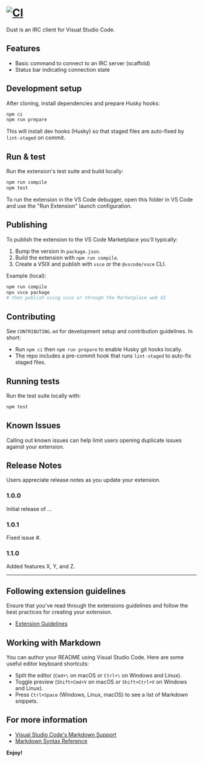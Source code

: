# [![CI](https://github.com/nocandefense/dustirc/actions/workflows/ci.yml/badge.svg?branch=main)](https://github.com/nocandefense/dustirc/actions/workflows/ci.yml)

Dust is an IRC client for Visual Studio Code.

## Features

- Basic command to connect to an IRC server (scaffold)
- Status bar indicating connection state

## Development setup

After cloning, install dependencies and prepare Husky hooks:

```bash
npm ci
npm run prepare
```

This will install dev hooks (Husky) so that staged files are auto-fixed by `lint-staged` on commit.

## Run & test

Run the extension's test suite and build locally:

```bash
npm run compile
npm test
```

To run the extension in the VS Code debugger, open this folder in VS Code and use the "Run Extension" launch configuration.

## Publishing

To publish the extension to the VS Code Marketplace you'll typically:

1. Bump the version in `package.json`.
2. Build the extension with `npm run compile`.
3. Create a VSIX and publish with `vsce` or the `@vscode/vsce` CLI.

Example (local):

```bash
npm run compile
npx vsce package
# then publish using vsce or through the Marketplace web UI
```

## Contributing

See `CONTRIBUTING.md` for development setup and contribution guidelines. In short:

- Run `npm ci` then `npm run prepare` to enable Husky git hooks locally.
- The repo includes a pre-commit hook that runs `lint-staged` to auto-fix staged files.

## Running tests

Run the test suite locally with:

```bash
npm test
```

## Known Issues

Calling out known issues can help limit users opening duplicate issues against your extension.

## Release Notes

Users appreciate release notes as you update your extension.

### 1.0.0

Initial release of ...

### 1.0.1

Fixed issue #.

### 1.1.0

Added features X, Y, and Z.

---

## Following extension guidelines

Ensure that you've read through the extensions guidelines and follow the best practices for creating your extension.

- [Extension Guidelines](https://code.visualstudio.com/api/references/extension-guidelines)

## Working with Markdown

You can author your README using Visual Studio Code. Here are some useful editor keyboard shortcuts:

- Split the editor (`Cmd+\` on macOS or `Ctrl+\` on Windows and Linux).
- Toggle preview (`Shift+Cmd+V` on macOS or `Shift+Ctrl+V` on Windows and Linux).
- Press `Ctrl+Space` (Windows, Linux, macOS) to see a list of Markdown snippets.

## For more information

- [Visual Studio Code's Markdown Support](http://code.visualstudio.com/docs/languages/markdown)
- [Markdown Syntax Reference](https://help.github.com/articles/markdown-basics/)

**Enjoy!**
